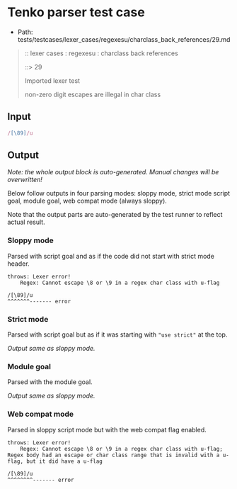 # Tenko parser test case

- Path: tests/testcases/lexer_cases/regexesu/charclass_back_references/29.md

> :: lexer cases : regexesu : charclass back references
>
> ::> 29
>
> Imported lexer test
>
> non-zero digit escapes are illegal in char class


## Input

`````js
/[\89]/u
`````

## Output

_Note: the whole output block is auto-generated. Manual changes will be overwritten!_

Below follow outputs in four parsing modes: sloppy mode, strict mode script goal, module goal, web compat mode (always sloppy).

Note that the output parts are auto-generated by the test runner to reflect actual result.

### Sloppy mode

Parsed with script goal and as if the code did not start with strict mode header.

`````
throws: Lexer error!
    Regex: Cannot escape \8 or \9 in a regex char class with u-flag

/[\89]/u
^^^^^^^------- error
`````

### Strict mode

Parsed with script goal but as if it was starting with `"use strict"` at the top.

_Output same as sloppy mode._

### Module goal

Parsed with the module goal.

_Output same as sloppy mode._

### Web compat mode

Parsed in sloppy script mode but with the web compat flag enabled.

`````
throws: Lexer error!
    Regex: Cannot escape \8 or \9 in a regex char class with u-flag; Regex body had an escape or char class range that is invalid with a u-flag, but it did have a u-flag

/[\89]/u
^^^^^^^^------- error
`````

